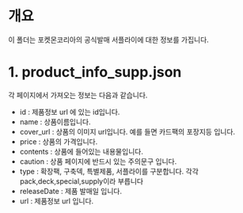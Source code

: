 # 개요

이 폴더는 포켓몬코리아의 공식발매 서플라이에 대한 정보를 가집니다.

# 1. product_info_supp.json

각 페이지에서 가져오는 정보는 다음과 같습니다.
- id : 제품정보 url 에 있는 id입니다.
- name : 상품이름입니다.
- cover_url : 상품의 이미지 url입니다. 예를 들면 카드팩의 포장지등 입니다.
- price : 상품의 가격입니다.
- contents : 상품에 들어있는 내용물입니다.
- caution : 상품 페이지에 반드시 있는 주의문구 입니다.
- type : 확장팩, 구축덱, 특별제품, 서플라이를 구분합니다. 각각 pack,deck,special,supply이라 부릅니다
- releaseDate : 제품 발매일 입니다.
- url : 제품정보 url 입니다.